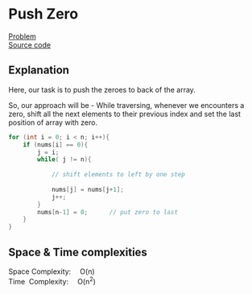 # Push Zero
[Problem](https://github.com/dscnsec/DSC-NSEC-Algorithms/blob/master/1.%20Array/push_zero/push_zero.md)  
[Source code](https://github.com/dscnsec/DSC-NSEC-Algorithms/blob/master/1.%20Array/push_zero/%5BCPP%5D%20push_zero_csubhradipta.cpp)  
## Explanation
Here, our task is to push the zeroes to back of the array.  

So, our approach will be - 
While traversing, whenever we encounters a zero, shift all the next elements to their previous index and set the last position of array with zero.  

```cpp
for (int i = 0; i < n; i++){
	if (nums[i] == 0){
		j = i;
		while( j != n){
		
			// shift elements to left by one step
			
			nums[j] = nums[j+1];
			j++;
		}
		nums[n-1] = 0;		// put zero to last
	}
}
```



 ## Space & Time complexities
Space Complexity: &emsp;O(n)  
Time &nbsp;Complexity: &emsp;O(n<sup>2</sup>)

